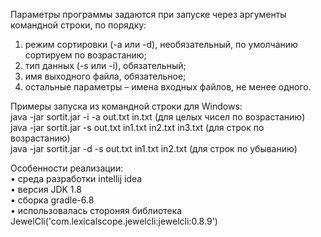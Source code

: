 Параметры программы задаются при запуске через аргументы командной строки, по порядку:
1. режим сортировки (-a или -d), необязательный, по умолчанию сортируем по возрастанию;
2. тип данных (-s или -i), обязательный;
3. имя выходного файла, обязательное;
4. остальные параметры – имена входных файлов, не менее одного.

Примеры запуска из командной строки для Windows:  
java -jar sortit.jar -i -a out.txt in.txt (для целых чисел по возрастанию)    
java -jar sortit.jar -s out.txt in1.txt in2.txt in3.txt (для строк по возрастанию)  
java -jar sortit.jar -d -s out.txt in1.txt in2.txt (для строк по убыванию)  

Особенности реализации:  
• среда разработки intellij idea  
• версия JDK 1.8  
• сборка gradle-6.8  
• использовалась стороняя библиотека JewelCli('com.lexicalscope.jewelcli:jewelcli:0.8.9')  